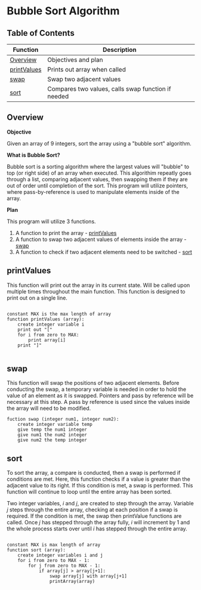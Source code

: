 # Bubble Sort Algorithm

## Table of Contents

| Function | Description |
|----------|-------------|
| [Overview](#overview)| Objectives and plan |
| [printValues](#printValues) | Prints out array when called |
| [swap](#swap) | Swap two adjacent values |
| [sort](#sort) | Compares two values, calls swap function if needed  |

## Overview

**Objective**

Given an array of 9 integers, sort the array using a "bubble sort" algorithm.

**What is Bubble Sort?**

Bubble sort is a sorting algorithm where the largest values will "bubble" to top (or right side) of an array when executed. This algorithim repeatly goes through a list, comparing adjacent values, then swapping them if they are out of order until completion of the sort. This program will utilize pointers, where pass-by-reference is used to manipulate elements inside of the array.

**Plan**

This program will utilize 3 functions.

1. A function to print the array - [printValues](#printValues)
2. A function to swap two adjacent values of elements inside the array - [swap](#swap) 
3. A function to check if two adjacent elements need to be switched - [sort](#sort) 

## printValues

This function will print out the array in its current state. Will be called upon multiple times throughout the main function. This function is designed to print out on a single line.
```

constant MAX is the max length of array
function printValues (array):
	create integer variable i
	print out "[" 
	for i from zero to MAX:
		print array[i]
	print "]"
	    
```

## swap

This function will swap the positions of two adjacent elements. Before conducting the swap, a temporary variable is needed in order to hold the value of an element as it is swapped. Pointers and pass by reference will be necessary at this step. A pass by reference is used since the values inside the array will need to be modified. 

```
fuction swap (integer num1, integer num2):
	create integer variable temp
	give temp the num1 integer
	give num1 the num2 integer
	give num2 the temp integer
```

## sort

To sort the array, a compare is conducted, then a swap is performed if conditions are met. Here, this function checks if a value is greater than the adjacent value to its right. If this condition is met, a swap is performed. This function will continue to loop until the entire array has been sorted.

Two integer variables, *i* and *j*, are created to step through the array. Variable *j* steps through the entire array, checking at each position if a swap is required. If the condition is met, the swap then printValue functions are called. Once *j* has stepped through the array fully, *i* will increment by 1 and the whole process starts over until *i* has stepped through the entire array. 

```

constant MAX is max length of array
function sort (array):
    create integer variables i and j
    for i from zero to MAX - 1:
        for j from zero to MAX - 1:
            if array[j] > array[j+1]:
                swap array[j] with array[j+1]
                printArray(array)

```




